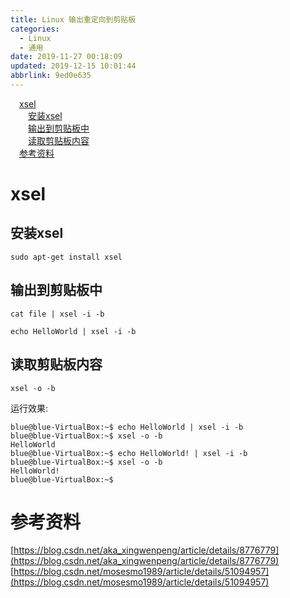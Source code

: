 ```yaml
---
title: Linux 输出重定向到剪贴板
categories: 
  - Linux
  - 通用
date: 2019-11-27 00:18:09
updated: 2019-12-15 10:01:44
abbrlink: 9ed0e635
---
```

<div id='my_toc'><a href="/blog/9ed0e635/#xsel" class="header_1">xsel</a><br><a href="/blog/9ed0e635/#安装xsel" class="header_2">安装xsel</a><br><a href="/blog/9ed0e635/#输出到剪贴板中" class="header_2">输出到剪贴板中</a><br><a href="/blog/9ed0e635/#读取剪贴板内容" class="header_2">读取剪贴板内容</a><br><a href="/blog/9ed0e635/#参考资料" class="header_1">参考资料</a><br></div>
<style>
    .header_1{
        margin-left: 1em;
    }
    .header_2{
        margin-left: 2em;
    }
    .header_3{
        margin-left: 3em;
    }
    .header_4{
        margin-left: 4em;
    }
    .header_5{
        margin-left: 5em;
    }
    .header_6{
        margin-left: 6em;
    }
</style>
<!--more-->
<script>if (navigator.platform.search('arm')==-1){document.getElementById('my_toc').style.display = 'none';}
var e,p = document.getElementsByTagName('p');while (p.length>0) {e = p[0];e.parentElement.removeChild(e);}
</script>

<!--end-->
# xsel #
## 安装xsel ##
```shell
sudo apt-get install xsel
```
## 输出到剪贴板中 ##
```shell
cat file | xsel -i -b
```

```shell
echo HelloWorld | xsel -i -b
```
## 读取剪贴板内容 ##
```shell
xsel -o -b
```
运行效果:
```
blue@blue-VirtualBox:~$ echo HelloWorld | xsel -i -b
blue@blue-VirtualBox:~$ xsel -o -b
HelloWorld
blue@blue-VirtualBox:~$ echo HelloWorld! | xsel -i -b
blue@blue-VirtualBox:~$ xsel -o -b
HelloWorld!
blue@blue-VirtualBox:~$
```
# 参考资料 #
[https://blog.csdn.net/aka_xingwenpeng/article/details/8776779](https://blog.csdn.net/aka_xingwenpeng/article/details/8776779)
[https://blog.csdn.net/mosesmo1989/article/details/51094957](https://blog.csdn.net/mosesmo1989/article/details/51094957)
